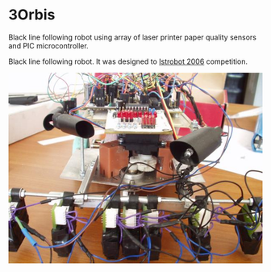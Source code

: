 # 3Orbis

 Black line following robot using array of laser printer paper quality sensors and PIC microcontroller. 

Black line following robot. It was designed to [Istrobot 2006](http://www.robotics.sk/contest/2006/vysledky.html) competition. 

![Robot Camerus](/3Orbis_Small.jpg)
